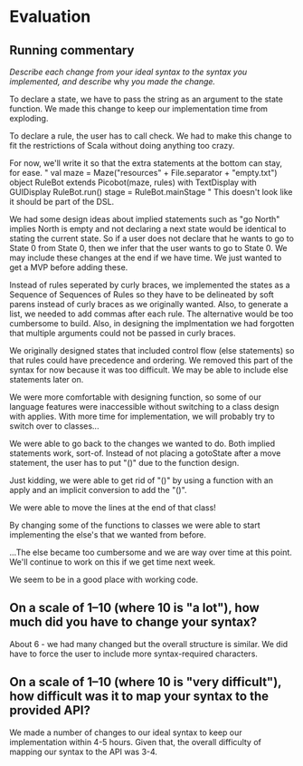 # Evaluation

## Running commentary

_Describe each change from your ideal syntax to the syntax you implemented, and
describe_ why _you made the change._

To declare a state, we have to pass the string as an argument to the state function. We made this change to keep our implementation time from exploding. 

To declare a rule, the user has to call check. We had to make this change to fit the restrictions of Scala without doing anything too crazy.

For now, we'll write it so that the extra statements at the bottom can stay, for ease.
"
val maze = Maze("resources" + File.separator + "empty.txt")
object RuleBot extends Picobot(maze, rules)
    with TextDisplay with GUIDisplay
RuleBot.run()
stage = RuleBot.mainStage
"
This doesn't look like it should be part of the DSL.

We had some design ideas about implied statements such as "go North" implies North is empty and not declaring a next state would be identical to stating the current state. So if a user does not declare that he wants to go to State 0 from State 0, then we infer that the user wants to go to State 0. We may include these changes at the end if we have time. We just wanted to get a MVP before adding these. 

Instead of rules seperated by curly braces, we implemented the states as a Sequence of Sequences of Rules so they have to be delineated by soft parens instead of curly braces as we originally wanted.
Also, to generate a list, we needed to add commas after each rule.
The alternative would be too cumbersome to build. Also, in designing the implmentation we had forgotten that multiple arguments could not be passed in curly braces.

We originally designed states that included control flow (else statements) so that rules could have precedence and ordering. We removed this part of the syntax for now because it was too difficult. We may be able to include else statements later on.

We were more comfortable with designing function, so some of our language features were inaccessible without switching to a class design with applies. With more time for implementation, we will probably try to switch over to classes...

We were able to go back to the changes we wanted to do. Both implied statements work, sort-of. Instead of not placing a gotoState after a move statement, the user has to put "()" due to the function design.

Just kidding, we were able to get rid of "()" by using a function with an apply and an implicit conversion to add the "()". 

We were able to move the lines at the end of that class!

By changing some of the functions to classes we were able to start implementing the else's that we wanted from before. 

...The else became too cumbersome and we are way over time at this point. We'll continue to work on this if we get time next week. 

We seem to be in a good place with working code.

## On a scale of 1–10 (where 10 is "a lot"), how much did you have to change your syntax? 

About 6 - we had many changed but the overall structure is similar. We did have to force the user to include more syntax-required characters.

## On a scale of 1–10 (where 10 is "very difficult"), how difficult was it to map your syntax to the provided API?

We made a number of changes to our ideal syntax to keep our implementation within 4-5 hours. Given that, the overall difficulty of mapping our syntax to the API was 3-4.